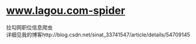 # www.lagou.com-spider
拉勾网职位信息爬虫<br>详细见我的博客http://blog.csdn.net/sinat_33741547/article/details/54709145
